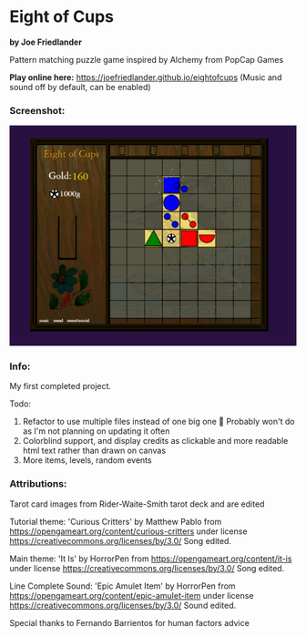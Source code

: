 # Eight of Cups 
**by Joe Friedlander**

Pattern matching puzzle game inspired by Alchemy from PopCap Games

**Play online here:**  https://joefriedlander.github.io/eightofcups (Music and sound off by default, can be enabled)

### Screenshot:
![Screenshot](demo/EightOfCupsGameplay.png)

### Info:
My first completed project.

Todo:
1. Refactor to use multiple files instead of one big one :slightly_smiling_face: Probably won't do as I'm not planning on updating it often
2. Colorblind support, and display credits as clickable and more readable html text rather than drawn on canvas
3. More items, levels, random events

### Attributions:

Tarot card images from Rider-Waite-Smith tarot deck and are edited

Tutorial theme: 'Curious Critters' by Matthew Pablo from
https://opengameart.org/content/curious-critters
under license https://creativecommons.org/licenses/by/3.0/
Song edited.

Main theme: 'It Is' by HorrorPen from
https://opengameart.org/content/it-is
under license https://creativecommons.org/licenses/by/3.0/
Song edited.

Line Complete Sound: 'Epic Amulet Item' by HorrorPen from
https://opengameart.org/content/epic-amulet-item
under license https://creativecommons.org/licenses/by/3.0/
Sound edited.

Special thanks to Fernando Barrientos for human factors advice